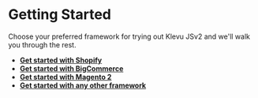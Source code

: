 # Getting Started

Choose your preferred framework for trying out Klevu JSv2 and we'll walk you through the rest.

- **[Get started with Shopify](/getting-started/1-hello-world/shopify)**
- **[Get started with BigCommerce](/getting-started/1-hello-world/bigcommerce)**
- **[Get started with Magento 2](/getting-started/1-hello-world/magento2)**
- **[Get started with any other framework](/getting-started/1-hello-world/custom)**
